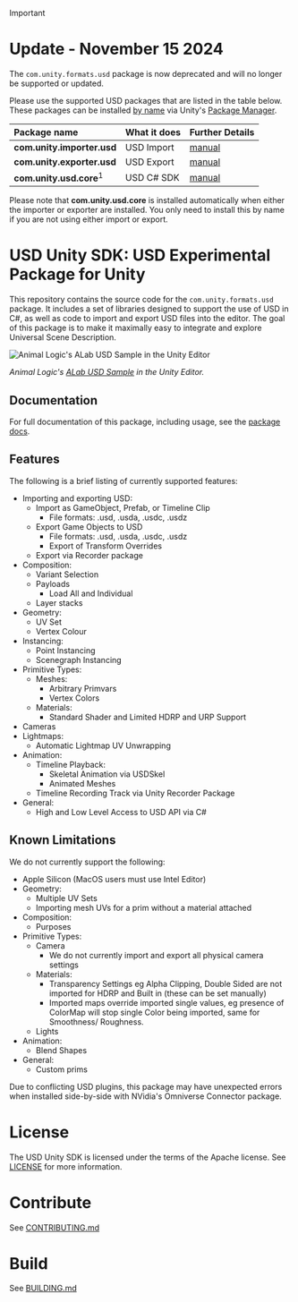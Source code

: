 
>[!IMPORTANT]
> # Update - November 15 2024
> The `com.unity.formats.usd` package is now deprecated and will no longer be supported or updated. 
>
> Please use the supported USD packages that are listed in the table below. 
> These packages can be installed [by name](https://docs.unity3d.com/2023.3/Documentation/Manual/upm-ui-quick.html) via Unity's [Package Manager](https://docs.unity3d.com/2023.3/Documentation/Manual/Packages.html).
>
> | Package name | What it does | Further Details |
> | :--- | :--- | :--- |
> | **com.unity.importer.usd** | USD Import | [manual](https://docs.unity3d.com/Packages/com.unity.importer.usd@1.0/manual/index.html) |
> | **com.unity.exporter.usd** | USD Export | [manual](https://docs.unity3d.com/Packages/com.unity.exporter.usd@1.0/manual/index.html) |
> | **com.unity.usd.core**<sup>1</sup> | USD C# SDK | [manual](https://docs.unity3d.com/Packages/com.unity.usd.core@1.0/manual/index.html) |
>
> Please note that **com.unity.usd.core** is installed automatically when either the importer or exporter are installed. You only need to install this by name if you are not using either import or export.



# USD Unity SDK: USD Experimental Package for Unity

This repository contains the source code for the `com.unity.formats.usd` package. It includes a set of libraries designed to support the use of USD in C#, as well as code to import and export USD files into the editor. The goal of this package is to make it maximally easy to integrate and explore Universal Scene Description.

![Animal Logic's ALab USD Sample in the Unity Editor](package/com.unity.formats.usd/Documentation~/Images/USD_header.png)

*Animal Logic's [ALab USD Sample](https://animallogic.com/alab/) in the Unity Editor.*

## Documentation

For full documentation of this package, including usage, see the [package docs](package/com.unity.formats.usd/Documentation~/index.md).

## Features

The following is a brief listing of currently supported features:

* Importing and exporting USD:
    * Import as GameObject, Prefab, or Timeline Clip
        * File formats: .usd, .usda, .usdc, .usdz
    * Export Game Objects to USD
        * File formats: .usd, .usda, .usdc, .usdz
        * Export of Transform Overrides
    * Export via Recorder package
* Composition:
    * Variant Selection
    * Payloads
        * Load All and Individual
    * Layer stacks
* Geometry:
    * UV Set
    * Vertex Colour
* Instancing:
    * Point Instancing
    * Scenegraph Instancing
* Primitive Types:
    * Meshes:
        * Arbitrary Primvars
        * Vertex Colors
    * Materials:
        * Standard Shader and Limited HDRP and URP Support
* Cameras
* Lightmaps:
    * Automatic Lightmap UV Unwrapping
* Animation:
    * Timeline Playback:
        * Skeletal Animation via USDSkel
        * Animated Meshes
    * Timeline Recording Track via Unity Recorder Package
* General:
    * High and Low Level Access to USD API via C#

## Known Limitations

We do not currently support the following:

* Apple Silicon (MacOS users must use Intel Editor)
* Geometry:
    * Multiple UV Sets
    * Importing mesh UVs for a prim without a material attached
* Composition:
    * Purposes
* Primitive Types:
    * Camera
        * We do not currently import and export all physical camera settings
    * Materials:
        * Transparency Settings eg Alpha Clipping, Double Sided are not imported for HDRP and Built in (these can be set manually)
        * Imported maps override imported single values, eg presence of ColorMap will stop single Color being imported, same for Smoothness/ Roughness.
    * Lights
* Animation:
    * Blend Shapes
* General:
    * Custom prims

Due to conflicting USD plugins, this package may have unexpected errors when installed side-by-side with NVidia's Omniverse Connector package.

# License

The USD Unity SDK is licensed under the terms of the Apache
license. See [LICENSE](LICENSE) for more information.

# Contribute

See [CONTRIBUTING.md](CONTRIBUTING.md)

# Build
See [BUILDING.md](BUILDING.md)
